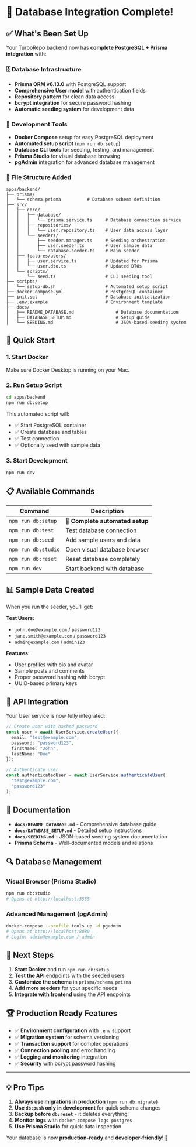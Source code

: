 # 🎉 Database Integration Complete!

## ✅ What's Been Set Up

Your TurboRepo backend now has **complete PostgreSQL + Prisma integration** with:

### 🗄️ Database Infrastructure
- **Prisma ORM v6.13.0** with PostgreSQL support
- **Comprehensive User model** with authentication fields
- **Repository pattern** for clean data access
- **bcrypt integration** for secure password hashing
- **Automatic seeding system** for development data

### 🔧 Development Tools
- **Docker Compose** setup for easy PostgreSQL deployment
- **Automated setup script** (`npm run db:setup`)
- **Database CLI tools** for seeding, testing, and management
- **Prisma Studio** for visual database browsing
- **pgAdmin** integration for advanced database management

### 📁 File Structure Added
```
apps/backend/
├── prisma/
│   └── schema.prisma          # Database schema definition
├── src/
│   ├── core/
│   │   ├── database/
│   │   │   └── prisma.service.ts     # Database connection service
│   │   ├── repositories/
│   │   │   └── user.repository.ts    # User data access layer
│   │   └── seeders/
│   │       ├── seeder.manager.ts     # Seeding orchestration
│   │       ├── user.seeder.ts        # User sample data
│   │       └── database.seeder.ts    # Main seeder
│   ├── features/users/
│   │   ├── user.service.ts           # Updated for Prisma
│   │   └── user.dto.ts               # Updated DTOs
│   └── scripts/
│       └── seed.ts                   # CLI seeding tool
├── scripts/
│   └── setup-db.sh                   # Automated setup script
├── docker-compose.yml                # PostgreSQL container
├── init.sql                          # Database initialization
├── .env.example                      # Environment template
├── docs/
│   ├── README_DATABASE.md                # Database documentation
│   ├── DATABASE_SETUP.md                 # Setup guide
│   └── SEEDING.md                        # JSON-based seeding system
```

## 🚀 Quick Start

### 1. Start Docker
Make sure Docker Desktop is running on your Mac.

### 2. Run Setup Script
```bash
cd apps/backend
npm run db:setup
```

This automated script will:
- ✅ Start PostgreSQL container
- ✅ Create database and tables
- ✅ Test connection
- ✅ Optionally seed with sample data

### 3. Start Development
```bash
npm run dev
```

## 📋 Available Commands

| Command | Description |
|---------|-------------|
| `npm run db:setup` | **🚀 Complete automated setup** |
| `npm run db:test` | Test database connection |
| `npm run db:seed` | Add sample users and data |
| `npm run db:studio` | Open visual database browser |
| `npm run db:reset` | Reset database completely |
| `npm run dev` | Start backend with database |

## 📊 Sample Data Created

When you run the seeder, you'll get:

**Test Users:**
- `john.doe@example.com` / `password123`
- `jane.smith@example.com` / `password123`  
- `admin@example.com` / `admin123`

**Features:**
- User profiles with bio and avatar
- Sample posts and comments
- Proper password hashing with bcrypt
- UUID-based primary keys

## 🔧 API Integration

Your User service is now fully integrated:

```typescript
// Create user with hashed password
const user = await UserService.createUser({
  email: "test@example.com",
  password: "password123",
  firstName: "John",
  lastName: "Doe"
});

// Authenticate user
const authenticatedUser = await UserService.authenticateUser(
  "test@example.com", 
  "password123"
);
```

## 📖 Documentation

- **`docs/README_DATABASE.md`** - Comprehensive database guide
- **`docs/DATABASE_SETUP.md`** - Detailed setup instructions
- **`docs/SEEDING.md`** - JSON-based seeding system documentation
- **Prisma Schema** - Well-documented models and relations

## 🔍 Database Management

### Visual Browser (Prisma Studio)
```bash
npm run db:studio
# Opens at http://localhost:5555
```

### Advanced Management (pgAdmin)
```bash
docker-compose --profile tools up -d pgadmin
# Opens at http://localhost:8080
# Login: admin@example.com / admin
```

## 🎯 Next Steps

1. **Start Docker** and run `npm run db:setup`
2. **Test the API** endpoints with the seeded users
3. **Customize the schema** in `prisma/schema.prisma`
4. **Add more seeders** for your specific needs
5. **Integrate with frontend** using the API endpoints

## 🏆 Production Ready Features

- ✅ **Environment configuration** with `.env` support
- ✅ **Migration system** for schema versioning
- ✅ **Transaction support** for complex operations
- ✅ **Connection pooling** and error handling
- ✅ **Logging and monitoring** integration
- ✅ **Security** with bcrypt password hashing

---

## 💡 Pro Tips

1. **Always use migrations in production** (`npm run db:migrate`)
2. **Use `db:push` only in development** for quick schema changes
3. **Backup before `db:reset`** - it deletes everything!
4. **Monitor logs** with `docker-compose logs postgres`
5. **Use Prisma Studio** for quick data inspection

Your database is now **production-ready** and **developer-friendly**! 🎉
